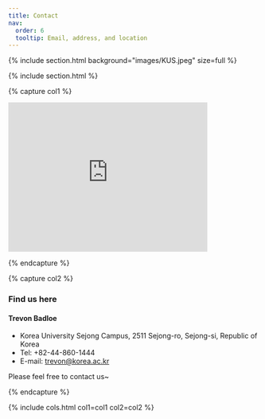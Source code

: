 ```yaml
---
title: Contact
nav:
  order: 6
  tooltip: Email, address, and location
---
```


{% 
include section.html 
background="images/KUS.jpeg"
size=full
%}


{% include section.html %}

{% capture col1 %}

<div class="google-maps">
<iframe src="https://www.google.com/maps/embed?pb=!1m18!1m12!1m3!1d1142.8376185475045!2d127.28316851961112!3d36.609618489047485!2m3!1f0!2f0!3f0!3m2!1i1024!2i768!4f13.1!3m3!1m2!1s0x357ad3cd1583e639%3A0xcf1204333d744171!2sKorea%20University%20Sejong%20Campus%20Accelerator%20ICT%20Convergence%20Hall!5e0!3m2!1sen!2skr!4v1724466522320!5m2!1sen!2skr" width="400" height="300" style="border:0;" allowfullscreen="" loading="lazy" referrerpolicy="no-referrer-when-downgrade"></iframe>
</div>

{% endcapture %}

{% capture col2 %}

### Find us here

#### Trevon Badloe

- Korea University Sejong Campus, 2511 Sejong-ro, Sejong-si, Republic of Korea
- Tel: +82-44-860-1444
- E-mail: [trevon\@korea.ac.kr](mailto:trevon@korea.ac.kr)

Please feel free to contact us~

{% endcapture %}

{%
  include cols.html
  col1=col1
  col2=col2
%}